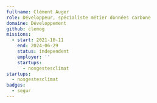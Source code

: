 ```yaml
---
fullname: Clément Auger
role: Développeur, spécialiste métier données carbone
domaine: Développement
github: clemog
missions:
  - start: 2021-10-11
    end: 2024-06-29
    status: independent
    employer: ''
    startups:
      - nosgestesclimat
startups:
  - nosgestesclimat
badges:
  - segur
---
```

